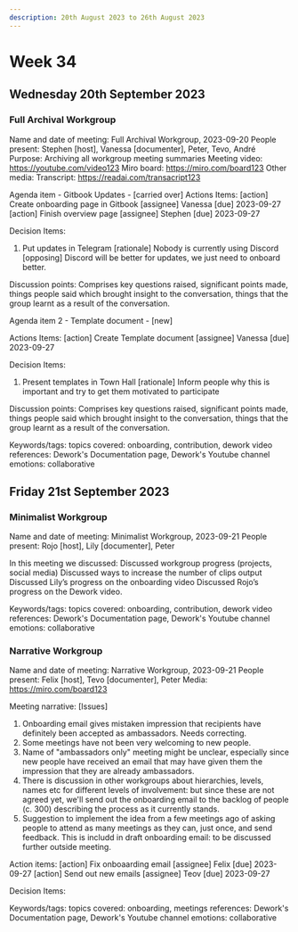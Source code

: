 ```yaml
---
description: 20th August 2023 to 26th August 2023
---
```


# Week 34

## Wednesday 20th September 2023

### Full Archival Workgroup

Name and date of meeting: Full Archival Workgroup, 2023-09-20
People present: Stephen [host], Vanessa [documenter], Peter, Tevo, André
Purpose: Archiving all workgroup meeting summaries 
Meeting video: https://youtube.com/video123
Miro board: https://miro.com/board123
Other media: 
Transcript: https://readai.com/transacript123

Agenda item - Gitbook Updates - [carried over]
Actions Items: 
[action] Create onboarding page in Gitbook [assignee] Vanessa [due] 2023-09-27
[action] Finish overview page [assignee] Stephen [due] 2023-09-27

Decision Items:
1. Put updates in Telegram
   [rationale] Nobody is currently using Discord
   [opposing] Discord will be better for updates, we just need to onboard better.

Discussion points: 
Comprises key questions raised, significant points made, things people said which brought insight to the conversation, things that the group learnt as a result of the conversation.

Agenda item 2 - Template document - [new]

Actions Items: 
[action] Create Template document [assignee] Vanessa [due] 2023-09-27

Decision Items:
1. Present templates in Town Hall
   [rationale] Inform people why this is important and try to get them motivated to participate

Discussion points: 
Comprises key questions raised, significant points made, things people said which brought insight to the conversation, things that the group learnt as a result of the conversation.

Keywords/tags:
topics covered: onboarding, contribution, dework video
references: Dework's Documentation page, Dework's Youtube channel
emotions: collaborative

## Friday 21st September 2023

### Minimalist Workgroup

Name and date of meeting: Minimalist Workgroup, 2023-09-21
People present: Rojo [host], Lily [documenter], Peter

In this meeting we discussed: 
Discussed workgroup progress (projects, social media) 
Discussed ways to increase the number of clips output
Discussed Lily’s progress on the onboarding video
Discussed Rojo’s progress on the Dework video.

Keywords/tags:
topics covered: onboarding, contribution, dework video
references: Dework's Documentation page, Dework's Youtube channel
emotions: collaborative

### Narrative Workgroup

Name and date of meeting: Narrative Workgroup, 2023-09-21
People present: Felix [host], Tevo [documenter], Peter
Media: https://miro.com/board123

Meeting narrative: 
[Issues]
1. Onboarding email gives mistaken impression that recipients have definitely been accepted as ambassadors. Needs correcting.
2. Some meetings have not been very welcoming to new people.
3. Name of "ambassadors only" meeting might be unclear, especially since new people have received an email that may have given them the impression that they are already ambassadors.
4. There is discussion in other workgroups about hierarchies, levels, names etc for different levels of involvement: but since these are not agreed yet, we'll send out the onboarding email to the backlog of people (c. 300) describing the process as it currently stands.
5. Suggestion to implement the idea from a few meetings ago of asking people to attend as many meetings as they can, just once, and send feedback. This is includd in draft onboarding email: to be discussed further outside meeting.

Action items: 
[action] Fix onboaarding email [assignee] Felix [due] 2023-09-27
[action] Send out new emails [assignee] Teov [due] 2023-09-27

Decision Items:

Keywords/tags:
topics covered: onboarding, meetings
references: Dework's Documentation page, Dework's Youtube channel
emotions: collaborative